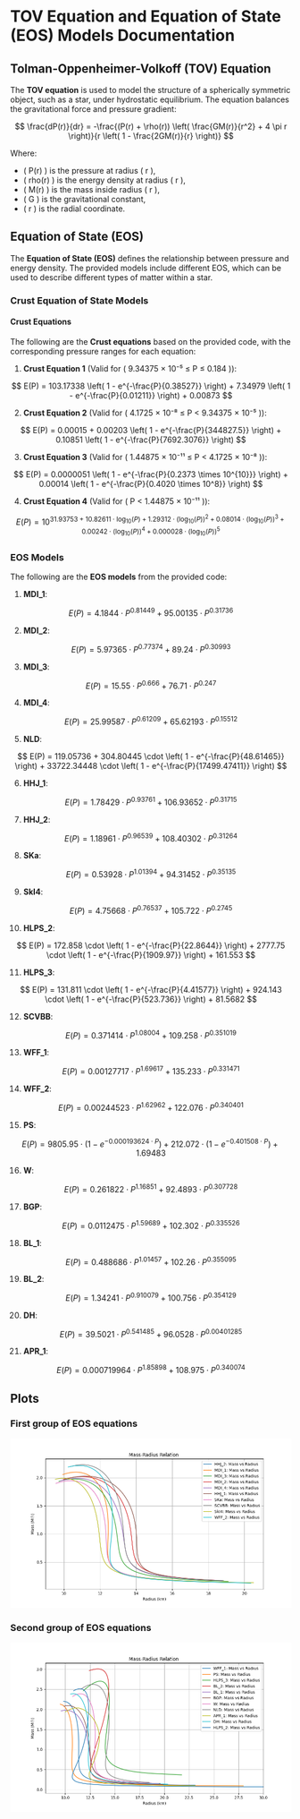 # TOV Equation and Equation of State (EOS) Models Documentation

## Tolman-Oppenheimer-Volkoff (TOV) Equation

The **TOV equation** is used to model the structure of a spherically symmetric object, such as a star, under hydrostatic equilibrium. The equation balances the gravitational force and pressure gradient:

$$
\frac{dP(r)}{dr} = -\frac{(P(r) + \rho(r)) \left( \frac{GM(r)}{r^2} + 4 \pi r \right)}{r \left( 1 - \frac{2GM(r)}{r} \right)}
$$

Where:
- \( P(r) \) is the pressure at radius \( r \),
- \( rho(r) \) is the energy density at radius \( r \),
- \( M(r) \) is the mass inside radius \( r \),
- \( G \) is the gravitational constant,
- \( r \) is the radial coordinate.

## Equation of State (EOS)

The **Equation of State (EOS)** defines the relationship between pressure and energy density. The provided models include different EOS, which can be used to describe different types of matter within a star.

### Crust Equation of State Models

#### Crust Equations

The following are the **Crust equations** based on the provided code, with the corresponding pressure ranges for each equation:

1. **Crust Equation 1** (Valid for \( 9.34375 × 10⁻⁵ ≤ P ≤ 0.184 \)):

$$
E(P) = 103.17338 \left( 1 - e^{-\frac{P}{0.38527}} \right) + 7.34979 \left( 1 - e^{-\frac{P}{0.01211}} \right) + 0.00873
$$

2. **Crust Equation 2** (Valid for \( 4.1725 × 10⁻⁸ ≤ P < 9.34375 × 10⁻⁵ \)):

$$
E(P) = 0.00015 + 0.00203 \left( 1 - e^{-\frac{P}{344827.5}} \right) + 0.10851 \left( 1 - e^{-\frac{P}{7692.3076}} \right)
$$

3. **Crust Equation 3** (Valid for \( 1.44875 × 10⁻¹¹ ≤ P < 4.1725 × 10⁻⁸ \)):

$$
E(P) = 0.0000051 \left( 1 - e^{-\frac{P}{0.2373 \times 10^{10}}} \right) + 0.00014 \left( 1 - e^{-\frac{P}{0.4020 \times 10^8}} \right)
$$

4. **Crust Equation 4** (Valid for \( P < 1.44875 × 10⁻¹¹ \)):

$$
E(P) = 10^{31.93753 + 10.82611 \cdot \log_{10}(P) + 1.29312 \cdot \left( \log_{10}(P) \right)^2 + 0.08014 \cdot \left( \log_{10}(P) \right)^3 + 0.00242 \cdot \left( \log_{10}(P) \right)^4 + 0.000028 \cdot \left( \log_{10}(P) \right)^5}
$$

### EOS Models

The following are the **EOS models** from the provided code:

1. **MDI_1**:

$$
E(P) = 4.1844 \cdot P^{0.81449} + 95.00135 \cdot P^{0.31736}
$$

2. **MDI_2**:

$$
E(P) = 5.97365 \cdot P^{0.77374} + 89.24 \cdot P^{0.30993}
$$

3. **MDI_3**:

$$
E(P) = 15.55 \cdot P^{0.666} + 76.71 \cdot P^{0.247}
$$

4. **MDI_4**:

$$
E(P) = 25.99587 \cdot P^{0.61209} + 65.62193 \cdot P^{0.15512}
$$

5. **NLD**:

$$
E(P) = 119.05736 + 304.80445 \cdot \left( 1 - e^{-\frac{P}{48.61465}} \right) + 33722.34448 \cdot \left( 1 - e^{-\frac{P}{17499.47411}} \right)
$$

6. **HHJ_1**:

$$
E(P) = 1.78429 \cdot P^{0.93761} + 106.93652 \cdot P^{0.31715}
$$

7. **HHJ_2**:

$$
E(P) = 1.18961 \cdot P^{0.96539} + 108.40302 \cdot P^{0.31264}
$$

8. **SKa**:

$$
E(P) = 0.53928 \cdot P^{1.01394} + 94.31452 \cdot P^{0.35135}
$$

9. **SkI4**:

$$
E(P) = 4.75668 \cdot P^{0.76537} + 105.722 \cdot P^{0.2745}
$$

10. **HLPS_2**:

$$
E(P) = 172.858 \cdot \left( 1 - e^{-\frac{P}{22.8644}} \right) + 2777.75 \cdot \left( 1 - e^{-\frac{P}{1909.97}} \right) + 161.553
$$

11. **HLPS_3**:

$$
E(P) = 131.811 \cdot \left( 1 - e^{-\frac{P}{4.41577}} \right) + 924.143 \cdot \left( 1 - e^{-\frac{P}{523.736}} \right) + 81.5682
$$

12. **SCVBB**:

$$
E(P) = 0.371414 \cdot P^{1.08004} + 109.258 \cdot P^{0.351019}
$$

13. **WFF_1**:

$$
E(P) = 0.00127717 \cdot P^{1.69617} + 135.233 \cdot P^{0.331471}
$$

14. **WFF_2**:

$$
E(P) = 0.00244523 \cdot P^{1.62962} + 122.076 \cdot P^{0.340401}
$$

15. **PS**:

$$
E(P) = 9805.95 \cdot \left( 1 - e^{-0.000193624 \cdot P} \right) + 212.072 \cdot \left( 1 - e^{-0.401508 \cdot P} \right) + 1.69483
$$

16. **W**:

$$
E(P) = 0.261822 \cdot P^{1.16851} + 92.4893 \cdot P^{0.307728}
$$

17. **BGP**:

$$
E(P) = 0.0112475 \cdot P^{1.59689} + 102.302 \cdot P^{0.335526}
$$

18. **BL_1**:

$$
E(P) = 0.488686 \cdot P^{1.01457} + 102.26 \cdot P^{0.355095}
$$

19. **BL_2**:

$$
E(P) = 1.34241 \cdot P^{0.910079} + 100.756 \cdot P^{0.354129}
$$

20. **DH**:

$$
E(P) = 39.5021 \cdot P^{0.541485} + 96.0528 \cdot P^{0.00401285}
$$

21. **APR_1**:

$$
E(P) = 0.000719964 \cdot P^{1.85898} + 108.975 \cdot P^{0.340074}
$$

## Plots

### First group of EOS equations
![First group of EOS equations](/Figure_1.png)

### Second group of EOS equations
![Second group of EOS equations](/Figure_2.png)
